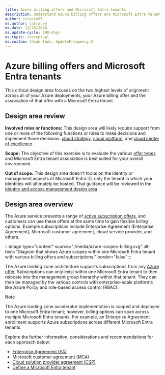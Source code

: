 ```yaml
---
title: Azure billing offers and Microsoft Entra tenants
description: Understand Azure billing offers and Microsoft Entra tenants.
author: jtracey93
ms.author: jatracey
ms.date: 11/28/2024
ms.update-cycle: 180-days
ms.topic: conceptual
ms.custom: think-tank, UpdateFrequency.5
---
```


# Azure billing offers and Microsoft Entra tenants

This critical design area focuses on the two highest levels of alignment across all of your Azure deployments; your Azure billing offer and the association of that offer with a Microsoft Entra tenant.

## Design area review

**Involved roles or functions:** This design area will likely require support from one or more of the following functions or roles to make decisions and implement those decisions: [cloud strategy](../../../organize/cloud-strategy.md), [cloud platform](../../../organize/cloud-platform.md), and [cloud center of excellence](../../../organize/cloud-center-of-excellence.md)

**Scope:** The objective of this exercise is to evaluate the various [offer types](https://azure.microsoft.com/support/legal/offer-details/) and Microsoft Entra tenant association is best suited for your overall environment.

**Out of scope:** This design area doesn't focus on the identity or management aspects of Microsoft Entra ID, only the tenant in which your identities will ultimately be hosted. That guidance will be reviewed in the [identity and access management design area](./identity-access.md).

## Design area overview

The Azure service presents a range of [active subscription offers](https://azure.microsoft.com/support/legal/offer-details/), and customers can use these offers at the same time to gain flexible billing options. Example subscriptions include Enterprise Agreement (Enterprise Agreement), Microsoft customer agreement, cloud service provider, and others.

:::image type="content" source="./media/azure-scopes-billing.svg" alt-text="Diagram that shows Azure scopes within one Microsoft Entra tenant with various billing offers and subscriptions." border="false":::

The Azure landing zone architecture supports subscriptions from any [Azure offer](https://azure.microsoft.com/support/legal/offer-details/). Subscriptions can only exist within one Microsoft Entra tenant to then relocate into the management group hierarchy within that tenant. They can then be managed by the various controls with enterprise-scale platforms like Azure Policy and role-based access control (RBAC).

> [!NOTE]
> The Azure landing zone accelerator implementation is scoped and deployed to one Microsoft Entra tenant; however, billing options can span across multiple Microsoft Entra tenants. For example, an Enterprise Agreement enrollment supports Azure subscriptions across different Microsoft Entra tenants.

Explore the further information, considerations and recommendations for each approach below:

- [Enterprise Agreement (EA)](./azure-billing-enterprise-agreement.md)
- [Microsoft customer agreement (MCA)](./azure-billing-microsoft-customer-agreement.md)
- [Cloud solution provider agreement (CSP)](./azure-billing-cloud-solution-provider.md)
- [Define a Microsoft Entra tenant](./azure-ad-define.md)
